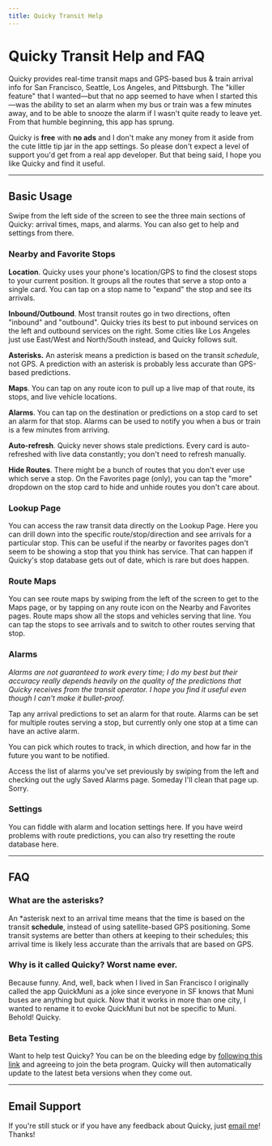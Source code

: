 ```yaml
---
title: Quicky Transit Help
---
```


# Quicky Transit Help and FAQ

Quicky provides real-time transit maps and GPS-based bus & train arrival info for San Francisco, Seattle, Los Angeles, and Pittsburgh. The "killer feature" that I wanted—but that no app seemed to have when I started this—was the ability to set an alarm when my bus or train was a few minutes away, and to be able to snooze the alarm if I wasn't quite ready to leave yet. From that humble beginning, this app has sprung.

Quicky is **free** with **no ads** and I don't make any money from it aside from the cute little tip jar in the app settings. So please don't expect a level of support you'd get from a real app developer. But that being said, I hope you like Quicky and find it useful.

-------

## Basic Usage

Swipe from the left side of the screen to see the three main sections of Quicky: arrival times, maps, and alarms. You can also get to help and settings from there.

### Nearby and Favorite Stops

**Location**. Quicky uses your phone's location/GPS to find the closest stops to your current position. It groups all the routes that serve a stop onto a single card. You can tap on a stop name to "expand" the stop and see its arrivals.

**Inbound/Outbound**. Most transit routes go in two directions, often "inbound" and "outbound". Quicky tries its best to put inbound services on the left and outbound services on the right. Some cities like Los Angeles just use East/West and North/South instead, and Quicky follows suit.

**Asterisks.** An asterisk means a prediction is based on the transit *schedule*, not GPS. A prediction with an asterisk is probably less accurate than GPS-based predictions.

**Maps**. You can tap on any route icon to pull up a live map of that route, its stops, and live vehicle locations.

**Alarms**. You can tap on the destination or predictions on a stop card to set an alarm for that stop. Alarms can be used to notify you when a bus or train is a few minutes from arriving.

**Auto-refresh**. Quicky never shows stale predictions. Every card is auto-refreshed with live data constantly; you don't need to refresh manually.

**Hide Routes**. There might be a bunch of routes that you don't ever use which serve a stop. On the Favorites page (only), you can tap the "more" dropdown on the stop card to hide and unhide routes you don't care about.

### Lookup Page

You can access the raw transit data directly on the Lookup Page. Here you can drill down into the specific route/stop/direction and see arrivals for a particular stop. This can be useful if the nearby or favorites pages don't seem to be showing a stop that you think has service. That can happen if Quicky's stop database gets out of date, which is rare but does happen.

### Route Maps

You can see route maps by swiping from the left of the screen to get to the Maps page, or by tapping on any route icon on the Nearby and Favorites pages. Route maps show all the stops and vehicles serving that line. You can tap the stops to see arrivals and to switch to other routes serving that stop.

### Alarms

*Alarms are not guaranteed to work every time; I do my best but their accuracy really depends heavily on the quality of the predictions that Quicky receives from the transit operator. I hope you find it useful even though I can't make it bullet-proof.*

Tap any arrival predictions to set an alarm for that route. Alarms can be set for multiple routes serving a stop, but currently only one stop at a time can have an active alarm.

You can pick which routes to track, in which direction, and how far in the future you want to be notified.

Access the list of alarms you've set previously by swiping from the left and checking out the ugly Saved Alarms page. Someday I'll clean that page up. Sorry.

### Settings

You can fiddle with alarm and location settings here. If you have weird problems with route predictions, you can also try resetting the route database here.

-------

## FAQ

### What are the asterisks?

An *asterisk next to an arrival time means that the time is based on the transit **schedule**, instead of using satellite-based GPS positioning. Some transit systems are better than others at keeping to their schedules; this arrival time is likely less accurate than the arrivals that are based on GPS.

### Why is it called Quicky? Worst name ever.

Because funny. And, well, back when I lived in San Francisco I originally called the app QuickMuni as a joke since everyone in SF knows that Muni buses are anything but quick. Now that it works in more than one city, I wanted to rename it to evoke QuickMuni but not be specific to Muni. Behold! Quicky.

### Beta Testing

Want to help test Quicky? You can be on the bleeding edge by [following this link](https://play.google.com/apps/testing/com.worldofbilly.quickmuni) and agreeing to join the beta program. Quicky will then automatically update to the latest beta versions when they come out.


------

## Email Support

If you're still stuck or if you have any feedback about Quicky, just [email me](mailto:quicky@worldofbilly.com)!  Thanks!